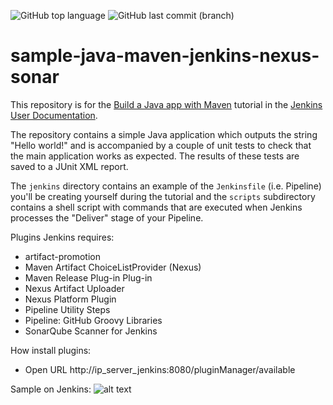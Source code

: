 ![GitHub top language](https://img.shields.io/github/languages/top/azagramac/sample-java-maven-jenkins-nexus-sonar.svg) ![GitHub last commit (branch)](https://img.shields.io/github/last-commit/azagramac/sample-java-maven-jenkins-nexus-sonar/master.svg)

# sample-java-maven-jenkins-nexus-sonar

This repository is for the
[Build a Java app with Maven](https://jenkins.io/doc/tutorials/build-a-java-app-with-maven/)
tutorial in the [Jenkins User Documentation](https://jenkins.io/doc/).

The repository contains a simple Java application which outputs the string
"Hello world!" and is accompanied by a couple of unit tests to check that the
main application works as expected. The results of these tests are saved to a
JUnit XML report.

The `jenkins` directory contains an example of the `Jenkinsfile` (i.e. Pipeline)
you'll be creating yourself during the tutorial and the `scripts` subdirectory
contains a shell script with commands that are executed when Jenkins processes
the "Deliver" stage of your Pipeline.

Plugins Jenkins requires:
- artifact-promotion
- Maven Artifact ChoiceListProvider (Nexus)
- Maven Release Plug-in Plug-in
- Nexus Artifact Uploader
- Nexus Platform Plugin
- Pipeline Utility Steps
- Pipeline: GitHub Groovy Libraries
- SonarQube Scanner for Jenkins

How install plugins:
- Open URL http://ip_server_jenkins:8080/pluginManager/available

Sample on Jenkins:
![alt text](https://github.com/AzagraMac/sample-java-maven-jenkins-nexus-sonar/blob/master/src/img_sample.png)




